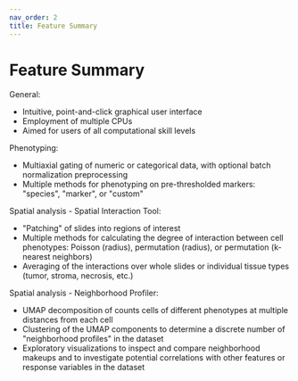 ```yaml
---
nav_order: 2
title: Feature Summary
---
```


# Feature Summary

General:

* Intuitive, point-and-click graphical user interface
* Employment of multiple CPUs
* Aimed for users of all computational skill levels

Phenotyping:

* Multiaxial gating of numeric or categorical data, with optional batch normalization preprocessing
* Multiple methods for phenotyping on pre-thresholded markers: "species", "marker", or "custom"

Spatial analysis - Spatial Interaction Tool:

* "Patching" of slides into regions of interest
* Multiple methods for calculating the degree of interaction between cell phenotypes: Poisson (radius), permutation (radius), or permutation (k-nearest neighbors)
* Averaging of the interactions over whole slides or individual tissue types (tumor, stroma, necrosis, etc.)

Spatial analysis - Neighborhood Profiler:

* UMAP decomposition of counts cells of different phenotypes at multiple distances from each cell
* Clustering of the UMAP components to determine a discrete number of "neighborhood profiles" in the dataset
* Exploratory visualizations to inspect and compare neighborhood makeups and to investigate potential correlations with other features or response variables in the dataset

